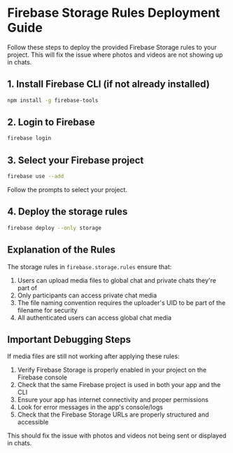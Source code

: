 # Firebase Storage Rules Deployment Guide

Follow these steps to deploy the provided Firebase Storage rules to your project. This will fix the issue where photos and videos are not showing up in chats.

## 1. Install Firebase CLI (if not already installed)

```bash
npm install -g firebase-tools
```

## 2. Login to Firebase

```bash
firebase login
```

## 3. Select your Firebase project

```bash
firebase use --add
```

Follow the prompts to select your project.

## 4. Deploy the storage rules

```bash
firebase deploy --only storage
```

## Explanation of the Rules

The storage rules in `firebase.storage.rules` ensure that:

1. Users can upload media files to global chat and private chats they're part of
2. Only participants can access private chat media
3. The file naming convention requires the uploader's UID to be part of the filename for security
4. All authenticated users can access global chat media

## Important Debugging Steps

If media files are still not working after applying these rules:

1. Verify Firebase Storage is properly enabled in your project on the Firebase console
2. Check that the same Firebase project is used in both your app and the CLI
3. Ensure your app has internet connectivity and proper permissions
4. Look for error messages in the app's console/logs
5. Check that the Firebase Storage URLs are properly structured and accessible

This should fix the issue with photos and videos not being sent or displayed in chats. 